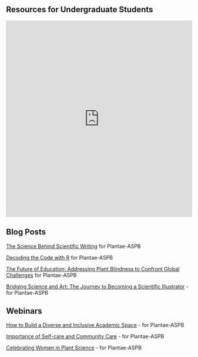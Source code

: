 ## Resources for Undergraduate Students

<iframe class="airtable-embed" src="https://airtable.com/embed/appuXmu4XSkVujs2M/shrXonOpMB5qRRFgl?viewControls=on" frameborder="0" onmousewheel="" width="100%" height="533" style="background: transparent; border: 1px solid #ccc;"></iframe>

## Blog Posts
[The Science Behind Scientific Writing](https://plantae.org/the-science-behind-scientific-writing/) for Plantae-ASPB

[Decoding the Code with R](https://plantae.org/decoding-the-code-with-r/) for Plantae-ASPB

[The Future of Education: Addressing Plant Blindness to Confront Global Challenges](https://plantae.org/the-future-of-education-addressing-plant-blindness-to-confront-global-challenges/) for Plantae-ASPB

[Bridging Science and Art: The Journey to Becoming a Scientific Illustrator](https://plantae.org/bridging-science-and-art-the-journey-to-becoming-a-scientific-illustrator/) - for Plantae-ASPB

## Webinars
[How to Build a Diverse and Inclusive Academic Space](https://plantae.org/plantaepresents-how-to-build-a-diverse-and-inclusive-academic-space/) - for Plantae-ASPB

[Importance of Self-care and Community Care](https://plantae.org/plantaepresents-importance-of-selfcare-and-community/) - for Plantae-ASPB

[Celebrating Women in Plant Science](https://plantae.org/plantaepresents-celebrating-women-in-plant-science/) - for Plantae-ASPB
